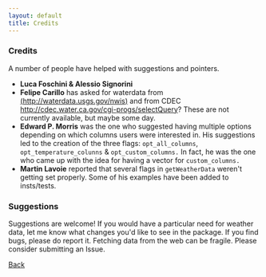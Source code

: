 ```yaml
---
layout: default
title: Credits
---
```

	
<h3>
<a name="credits" class="anchor" href="#credits"><span class="octicon octicon-link"></span></a>Credits</h3>

<p>A number of people have helped with suggestions and pointers.</p>

- **Luca Foschini &amp; Alessio Signorini**
- **Felipe Carillo** has asked for waterdata from [(http://waterdata.usgs.gov/nwis)](http://waterdata.usgs.gov/nwis) and from CDEC http://cdec.water.ca.gov/cgi-progs/selectQuery? These are not currently available, but maybe some day.
- **Edward P. Morris** was the one who suggested having multiple options depending on which columns users were interested in. His suggestions 
led to the creation of the three flags: `opt_all_columns`, `opt_temperature_colunns` & `opt_custom_columns.` In fact, he was the one who 
came up with the idea for having a vector for `custom_columns.`
- **Martin Lavoie** reported that several flags in `getWeatherData` weren't getting set properly. Some of his examples have been added to insts/tests.


<h3>
		<a name="suggestions" class="anchor" href="#suggestions"><span class="octicon octicon-link"></span></a>Suggestions</h3>

Suggestions are welcome! If you would have a particular need for weather data,
let me know what changes you'd like to see in the package. If you find bugs, please do report it. Fetching data from the web can be fragile. Please consider submitting an Issue.

[Back](index.html)
